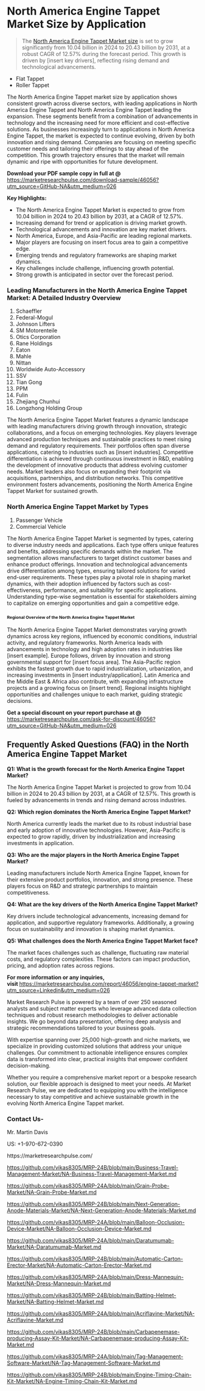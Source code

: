 <h1>North America Engine Tappet Market&nbsp;Size by Application</h1><blockquote><p>The <a href="https://marketresearchpulse.com/download-sample/46056?utm_source=GitHub-NA&amp;utm_medium=026">North America Engine Tappet Market size</a> is set to grow significantly from 10.04 billion in 2024 to 20.43 billion by 2031, at a robust CAGR of 12.57% during the forecast period. This growth is driven by [insert key drivers], reflecting rising demand and technological advancements.</p></blockquote><ul><li>Flat Tappet<li> Roller Tappet</li></ul><p>The North America Engine Tappet market size by application shows consistent growth across diverse sectors, with leading applications in North America Engine Tappet and North America Engine Tappet leading the expansion. These segments benefit from a combination of advancements in technology and the increasing need for more efficient and cost-effective solutions. As businesses increasingly turn to applications in North America Engine Tappet, the market is expected to continue evolving, driven by both innovation and rising demand. Companies are focusing on meeting specific customer needs and tailoring their offerings to stay ahead of the competition. This growth trajectory ensures that the market will remain dynamic and ripe with opportunities for future development.</p><p><strong>Download your PDF sample copy in full at @ </strong><a href="https://marketresearchpulse.com/download-sample/46056?utm_source=GitHub-NA&amp;utm_medium=026">https://marketresearchpulse.com/download-sample/46056?utm_source=GitHub-NA&amp;utm_medium=026</a></p><p><strong>Key Highlights: </strong></p><ul><li>The North America Engine Tappet Market is expected to grow from 10.04 billion in 2024 to 20.43 billion by 2031, at a CAGR of 12.57%.</li><li>Increasing demand for trend or application is driving market growth.</li><li>Technological advancements and innovation are key market drivers.</li><li>North America, Europe, and Asia-Pacific are leading regional markets.</li><li>Major players are focusing on insert focus area to gain a competitive edge.</li><li>Emerging trends and regulatory frameworks are shaping market dynamics.</li><li>Key challenges include challenge, influencing growth potential.</li><li>Strong growth is anticipated in sector over the forecast period.</li></ul><h3>Leading Manufacturers in the North America Engine Tappet Market: A Detailed Industry Overview</h3><ol><li>Schaeffler</li><li>Federal-Mogul</li><li>Johnson Lifters</li><li>SM Motorenteile</li><li>Otics Corporation</li><li>Rane Holdings</li><li>Eaton</li><li>Mahle</li><li>Nittan</li><li>Worldwide Auto-Accessory</li><li>SSV</li><li>Tian Gong</li><li>PPM</li><li>Fulin</li><li>Zhejiang Chunhui</li><li>Longzhong Holding Group</li></ol><div class="flex max-w-full flex-col flex-grow"><div class="min-h-8 text-message flex w-full flex-col items-end gap-2 whitespace-normal break-words [.text-message+&amp;]:mt-5" dir="auto" data-message-author-role="assistant" data-message-id="fd8432e4-4910-450d-b182-61b7bfb0a01f" data-message-model-slug="gpt-4o"><div class="flex w-full flex-col gap-1 empty:hidden first:pt-[3px]"><div class="markdown prose w-full break-words dark:prose-invert light"><p>The North America Engine Tappet Market features a dynamic landscape with leading manufacturers driving growth through innovation, strategic collaborations, and a focus on emerging technologies. Key players leverage advanced production techniques and sustainable practices to meet rising demand and regulatory requirements. Their portfolios often span diverse applications, catering to industries such as [insert industries]. Competitive differentiation is achieved through continuous investment in R&amp;D, enabling the development of innovative products that address evolving customer needs. Market leaders also focus on expanding their footprint via acquisitions, partnerships, and distribution networks. This competitive environment fosters advancements, positioning the North America Engine Tappet Market for sustained growth.</p></div></div></div></div><h3>North America Engine Tappet Market by Types</h3><ol><li>Passenger Vehicle<li> Commercial Vehicle</li></ol><div class="flex max-w-full flex-col flex-grow"><div class="min-h-8 text-message flex w-full flex-col items-end gap-2 whitespace-normal break-words [.text-message+&amp;]:mt-5" dir="auto" data-message-author-role="assistant" data-message-id="084470be-0bb7-4664-bddf-5156b4f41249" data-message-model-slug="gpt-4o-mini"><div class="flex w-full flex-col gap-1 empty:hidden first:pt-[3px]"><div class="markdown prose w-full break-words dark:prose-invert light"><p>The North America Engine Tappet Market is segmented by types, catering to diverse industry needs and applications. Each type offers unique features and benefits, addressing specific demands within the market. The segmentation allows manufacturers to target distinct customer bases and enhance product offerings. Innovation and technological advancements drive differentiation among types, ensuring tailored solutions for varied end-user requirements. These types play a pivotal role in shaping market dynamics, with their adoption influenced by factors such as cost-effectiveness, performance, and suitability for specific applications. Understanding type-wise segmentation is essential for stakeholders aiming to capitalize on emerging opportunities and gain a competitive edge.</p></div></div></div></div><h3><span style="font-size: 11px;">Regional Overview of the North America Engine Tappet Market</span></h3><div class="flex max-w-full flex-col flex-grow"><div class="min-h-8 text-message flex w-full flex-col items-end gap-2 whitespace-normal break-words [.text-message+&amp;]:mt-5" dir="auto" data-message-author-role="assistant" data-message-id="e9038762-ce64-4e30-91c9-9bd413514231" data-message-model-slug="gpt-4o-mini"><div class="flex w-full flex-col gap-1 empty:hidden first:pt-[3px]"><div class="markdown prose w-full break-words dark:prose-invert light"><p>The North America Engine Tappet Market demonstrates varying growth dynamics across key regions, influenced by economic conditions, industrial activity, and regulatory frameworks. North America leads with advancements in technology and high adoption rates in industries like [insert example]. Europe follows, driven by innovation and strong governmental support for [insert focus area]. The Asia-Pacific region exhibits the fastest growth due to rapid industrialization, urbanization, and increasing investments in [insert industry/application]. Latin America and the Middle East &amp; Africa also contribute, with expanding infrastructure projects and a growing focus on [insert trend]. Regional insights highlight opportunities and challenges unique to each market, guiding strategic decisions.</p></div></div></div></div><p><strong>Get a special discount on your report purchase at @ </strong><a href="https://marketresearchpulse.com/ask-for-discount/46056?utm_source=GitHub-NA&amp;utm_medium=026">https://marketresearchpulse.com/ask-for-discount/46056?utm_source=GitHub-NA&amp;utm_medium=026</a></p><h2>Frequently Asked Questions (FAQ) in the North America Engine Tappet Market</h2><p><strong>Q1: What is the growth forecast for the North America Engine Tappet Market?</strong></p><p>The North America Engine Tappet Market is projected to grow from 10.04 billion in 2024 to 20.43 billion by 2031, at a CAGR of 12.57%. This growth is fueled by advancements in trends and rising demand across industries.</p><p><strong>Q2: Which region dominates the North America Engine Tappet Market?</strong></p><p>North America currently leads the market due to its robust industrial base and early adoption of innovative technologies. However, Asia-Pacific is expected to grow rapidly, driven by industrialization and increasing investments in application.</p><p><strong>Q3: Who are the major players in the North America Engine Tappet Market?</strong></p><p>Leading manufacturers include North America Engine Tappet, known for their extensive product portfolios, innovation, and strong presence. These players focus on R&amp;D and strategic partnerships to maintain competitiveness.</p><p><strong>Q4: What are the key drivers of the North America Engine Tappet Market?</strong></p><p>Key drivers include technological advancements, increasing demand for application, and supportive regulatory frameworks. Additionally, a growing focus on sustainability and innovation is shaping market dynamics.</p><p><strong>Q5: What challenges does the North America Engine Tappet Market face?</strong></p><p>The market faces challenges such as challenge, fluctuating raw material costs, and regulatory complexities. These factors can impact production, pricing, and adoption rates across regions.</p><p><strong>For more information or any inquiries, visit&nbsp;</strong><a href="https://marketresearchpulse.com/report/46056/engine-tappet-market?utm_source=Linkedin&utm_medium=026">https://marketresearchpulse.com/report/46056/engine-tappet-market?utm_source=Linkedin&utm_medium=026</a></p><p>Market Research Pulse is powered by a team of over 250 seasoned analysts and subject matter experts who leverage advanced data collection techniques and robust research methodologies to deliver actionable insights. We go beyond data presentation, offering deep analysis and strategic recommendations tailored to your business goals.</p><p>With expertise spanning over 25,000 high-growth and niche markets, we specialize in providing customized solutions that address your unique challenges. Our commitment to actionable intelligence ensures complex data is transformed into clear, practical insights that empower confident decision-making.</p><p>Whether you require a comprehensive market report or a bespoke research solution, our flexible approach is designed to meet your needs. At Market Research Pulse, we are dedicated to equipping you with the intelligence necessary to stay competitive and achieve sustainable growth in the evolving North America Engine Tappet market.</p><h3><strong>Contact Us-</strong></h3><p>Mr. Martin Davis</p><p>US: +1-970-672-0390</p><p>https://marketresearchpulse.com/</p><p><a href="https://github.com/vikas8305/MRP-24B/blob/main/Business-Travel-Management-Market/NA-Business-Travel-Management-Market.md">https://github.com/vikas8305/MRP-24B/blob/main/Business-Travel-Management-Market/NA-Business-Travel-Management-Market.md</a></p><p><a href="https://github.com/vikas8305/MRP-24A/blob/main/Grain-Probe-Market/NA-Grain-Probe-Market.md">https://github.com/vikas8305/MRP-24A/blob/main/Grain-Probe-Market/NA-Grain-Probe-Market.md</a></p><p><a href="https://github.com/vikas8305/MRP-24B/blob/main/Next-Generation-Anode-Materials-Market/NA-Next-Generation-Anode-Materials-Market.md">https://github.com/vikas8305/MRP-24B/blob/main/Next-Generation-Anode-Materials-Market/NA-Next-Generation-Anode-Materials-Market.md</a></p><p><a href="https://github.com/vikas8305/MRP-24A/blob/main/Balloon-Occlusion-Device-Market/NA-Balloon-Occlusion-Device-Market.md">https://github.com/vikas8305/MRP-24A/blob/main/Balloon-Occlusion-Device-Market/NA-Balloon-Occlusion-Device-Market.md</a></p><p><a href="https://github.com/vikas8305/MRP-24A/blob/main/Daratumumab-Market/NA-Daratumumab-Market.md">https://github.com/vikas8305/MRP-24A/blob/main/Daratumumab-Market/NA-Daratumumab-Market.md</a></p><p><a href="https://github.com/vikas8305/MRP-24B/blob/main/Automatic-Carton-Erector-Market/NA-Automatic-Carton-Erector-Market.md">https://github.com/vikas8305/MRP-24B/blob/main/Automatic-Carton-Erector-Market/NA-Automatic-Carton-Erector-Market.md</a></p><p><a href="https://github.com/vikas8305/MRP-24A/blob/main/Dress-Mannequin-Market/NA-Dress-Mannequin-Market.md">https://github.com/vikas8305/MRP-24A/blob/main/Dress-Mannequin-Market/NA-Dress-Mannequin-Market.md</a></p><p><a href="https://github.com/vikas8305/MRP-24B/blob/main/Batting-Helmet-Market/NA-Batting-Helmet-Market.md">https://github.com/vikas8305/MRP-24B/blob/main/Batting-Helmet-Market/NA-Batting-Helmet-Market.md</a></p><p><a href="https://github.com/vikas8305/MRP-24A/blob/main/Acriflavine-Market/NA-Acriflavine-Market.md">https://github.com/vikas8305/MRP-24A/blob/main/Acriflavine-Market/NA-Acriflavine-Market.md</a></p><p><a href="https://github.com/vikas8305/MRP-24B/blob/main/Carbapenemase-producing-Assay-Kit-Market/NA-Carbapenemase-producing-Assay-Kit-Market.md">https://github.com/vikas8305/MRP-24B/blob/main/Carbapenemase-producing-Assay-Kit-Market/NA-Carbapenemase-producing-Assay-Kit-Market.md</a></p><p><a href="https://github.com/vikas8305/MRP-24A/blob/main/Tag-Management-Software-Market/NA-Tag-Management-Software-Market.md">https://github.com/vikas8305/MRP-24A/blob/main/Tag-Management-Software-Market/NA-Tag-Management-Software-Market.md</a></p><p><a href="https://github.com/vikas8305/MRP-24B/blob/main/Engine-Timing-Chain-Kit-Market/NA-Engine-Timing-Chain-Kit-Market.md">https://github.com/vikas8305/MRP-24B/blob/main/Engine-Timing-Chain-Kit-Market/NA-Engine-Timing-Chain-Kit-Market.md</a></p>
